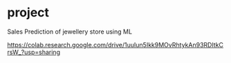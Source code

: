 # project
Sales Prediction of jewellery store using ML

https://colab.research.google.com/drive/1uuIun5Ikk9MOvRhtykAn93RDItkCrsW_?usp=sharing
